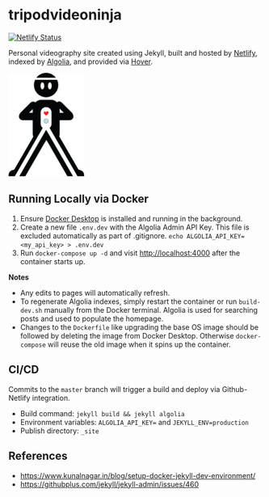 # tripodvideoninja

[![Netlify Status](https://api.netlify.com/api/v1/badges/3ef632d9-b4a7-4279-9325-93a01ab6bd6d/deploy-status)](https://app.netlify.com/sites/dazzling-keller-ced861/deploys)

Personal videography site created using Jekyll, built and hosted by [Netlify](https://www.netlify.com), indexed by [Algolia](https://www.algolia.com), and provided via [Hover](https://www.hover.com).

<img src="_assets/images/logo.png" width=150px />

## Running Locally via Docker

1. Ensure [Docker Desktop](https://www.docker.com/products/docker-desktop) is installed and running in the background.
2. Create a new file `.env.dev` with the Algolia Admin API Key. This file is excluded automatically as part of .gitignore. `echo ALGOLIA_API_KEY=<my_api_key> > .env.dev`
3. Run `docker-compose up -d` and visit <http://localhost:4000> after the container starts up.


**Notes**

* Any edits to pages will automatically refresh.
* To regenerate Algolia indexes, simply restart the container or run `build-dev.sh` manually from the Docker terminal. Algolia is used for searching posts and used to populate the homepage.
* Changes to the `Dockerfile` like upgrading the base OS image should be followed by deleting the image from Docker Desktop. Otherwise `docker-compose` will reuse the old image when it spins up the container.


## CI/CD

Commits to the `master` branch will trigger a build and deploy via Github-Netlify integration.

* Build command: `jekyll build && jekyll algolia`
* Environment variables: `ALGOLIA_API_KEY=` and `JEKYLL_ENV=production`
* Publish directory: `_site`

## References

* <https://www.kunalnagar.in/blog/setup-docker-jekyll-dev-environment/>
* <https://githubplus.com/jekyll/jekyll-admin/issues/460>
